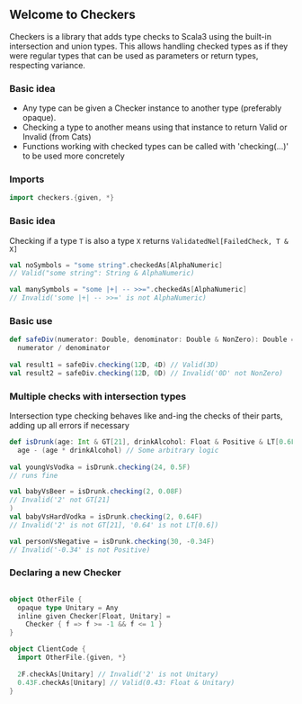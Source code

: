 ## Welcome to Checkers

Checkers is a library that adds type checks to Scala3 using the built-in intersection and union types.
This allows handling checked types as if they were regular types that can be used as parameters or return types, respecting variance.

### Basic idea
- Any type can be given a Checker instance to another type (preferably opaque).
- Checking a type to another means using that instance to return Valid or Invalid (from Cats)
- Functions working with checked types can be called with 'checking(...)' to be used more concretely

### Imports
```Scala
import checkers.{given, *}
```

### Basic idea
Checking if a type `T` is also a type `X` returns `ValidatedNel[FailedCheck, T & X]`
```Scala
val noSymbols = "some string".checkedAs[AlphaNumeric]
// Valid("some string": String & AlphaNumeric)

val manySymbols = "some |+| -- >>=".checkedAs[AlphaNumeric]
// Invalid('some |+| -- >>=' is not AlphaNumeric)
```

### Basic use
```Scala
def safeDiv(numerator: Double, denominator: Double & NonZero): Double =
  numerator / denominator
  
val result1 = safeDiv.checking(12D, 4D) // Valid(3D)
val result2 = safeDiv.checking(12D, 0D) // Invalid('0D' not NonZero)
```

### Multiple checks with intersection types
Intersection type checking behaves like and-ing the checks of their parts, adding up all errors if necessary
```Scala
def isDrunk(age: Int & GT[21], drinkAlcohol: Float & Positive & LT[0.6F]): Boolean =
  age - (age * drinkAlcohol) // Some arbitrary logic
  
val youngVsVodka = isDrunk.checking(24, 0.5F)
// runs fine

val babyVsBeer = isDrunk.checking(2, 0.08F)
// Invalid('2' not GT[21]
)
val babyVsHardVodka = isDrunk.checking(2, 0.64F)
// Invalid('2' is not GT[21], '0.64' is not LT[0.6]) 

val personVsNegative = isDrunk.checking(30, -0.34F)
// Invalid('-0.34' is not Positive) 
```

### Declaring a new Checker
```Scala

object OtherFile {
  opaque type Unitary = Any
  inline given Checker[Float, Unitary] =
    Checker { f => f >= -1 && f <= 1 } 
}

object ClientCode {
  import OtherFile.{given, *}
  
  2F.checkAs[Unitary] // Invalid('2' is not Unitary)
  0.43F.checkAs[Unitary] // Valid(0.43: Float & Unitary)
}

```
